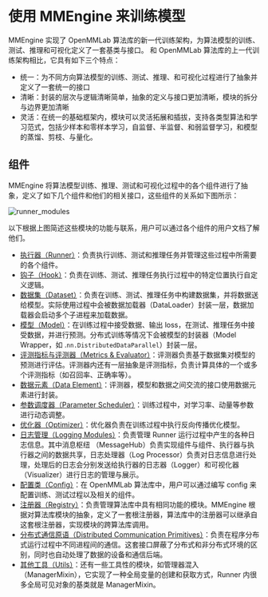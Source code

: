 # 使用 MMEngine 来训练模型

MMEngine 实现了 OpenMMLab 算法库的新一代训练架构，为算法模型的训练、测试、推理和可视化定义了一套基类与接口。
和 OpenMMLab 算法库的上一代训练架构相比，它具有如下三个特点：

- 统一：为不同方向算法模型的训练、测试、推理、和可视化过程进行了抽象并定义了一套统一的接口
- 清晰：封装的层次与逻辑清晰简单，抽象的定义与接口更加清晰，模块的拆分与边界更加清晰
- 灵活：在统一的基础框架内，模块可以灵活拓展和插拔，支持各类型算法和学习范式，包括少样本和零样本学习，自监督、半监督、和弱监督学习，和模型的蒸馏、剪枝、与量化。

## 组件

MMEngine 将算法模型训练、推理、测试和可视化过程中的各个组件进行了抽象，定义了如下几个组件和他们的相关接口，这些组件的关系如下图所示：

![runner_modules](https://user-images.githubusercontent.com/40779233/165018333-c54a3405-a566-4de6-a1d5-f2a3a836bd41.jpeg)

以下根据上图简述这些模块的功能与联系，用户可以通过各个组件的用户文档了解他们。

- [执行器（Runner）](./runner.md)：负责执行训练、测试和推理任务并管理这些过程中所需要的各个组件。
- [钩子（Hook）](./hook.md)：负责在训练、测试、推理任务执行过程中的特定位置执行自定义逻辑。
- [数据集（Dataset）](./basedataset.md)：负责在训练、测试、推理任务中构建数据集，并将数据送给模型。实际使用过程中会被数据加载器（DataLoader）封装一层，数据加载器会启动多个子进程来加载数据。
- [模型（Model）](./model.md)：在训练过程中接受数据、输出 loss，在测试、推理任务中接受数据，并进行预测。分布式训练等情况下会被模型的封装器（Model Wrapper，如 .`nn.DistributedDataParallel`）封装一层。
- [评测指标与评测器（Metrics & Evaluator）](./metric_and_evaluator.md)：评测器负责基于数据集对模型的预测进行评估。评测器内还有一层抽象是评测指标，负责计算具体的一个或多个评测指标（如召回率、正确率等）。
- [数据元素（Data Element）](./data_element.md)：评测器，模型和数据之间交流的接口使用数据元素进行封装。
- [参数调度器（Parameter Scheduler）](./param_scheduler.md)：训练过程中，对学习率、动量等参数进行动态调整。
- [优化器（Optimizer）](./optimizer_wrapper.md)：优化器负责在训练过程中执行反向传播优化模型。
- [日志管理（Logging Modules）](./logging.md)：负责管理 Runner 运行过程中产生的各种日志信息。其中消息枢纽 （MessageHub）负责实现组件与组件、执行器与执行器之间的数据共享，日志处理器（Log Processor）负责对日志信息进行处理，处理后的日志会分别发送给执行器的日志器（Logger）和可视化器（Visualizer）进行日志的管理与展示。
- [配置类（Config）](./config.md)：在 OpenMMLab 算法库中，用户可以通过编写 config 来配置训练、测试过程以及相关的组件。
- [注册器（Registry）](./registry.md)：负责管理算法库中具有相同功能的模块。MMEngine 根据对算法库模块的抽象，定义了一套根注册器，算法库中的注册器可以继承自这套根注册器，实现模块的跨算法库调用。
- [分布式通信原语（Distributed Communication Primitives）](./distributed.md)：负责在程序分布式运行过程中不同进程间的通信。这套接口屏蔽了分布式和非分布式环境的区别，同时也自动处理了数据的设备和通信后端。
- [其他工具（Utils）](./utils.md)：还有一些工具性的模块，如管理器混入（ManagerMixin），它实现了一种全局变量的创建和获取方式，Runner 内很多全局可见对象的基类就是 ManagerMixin。
